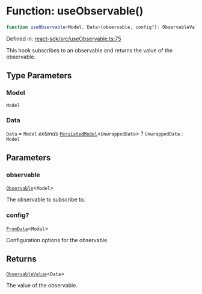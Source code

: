 # Function: useObservable()

```ts
function useObservable<Model, Data>(observable, config?): ObservableValue<Data>;
```

Defined in: [react-sdk/src/useObservable.ts:75](https://github.com/towns-protocol/towns/blob/0db1fd0ac7258e8db8cedfb6183e8eade8284fa1/packages/react-sdk/src/useObservable.ts#L75)

This hook subscribes to an observable and returns the value of the observable.

## Type Parameters

### Model

`Model`

### Data

`Data` = `Model` *extends* [`PersistedModel`](../../Towns-Protocol-SDK/type-aliases/PersistedModel.md)\<`UnwrappedData`\> ? `UnwrappedData` : `Model`

## Parameters

### observable

[`Observable`](../../Towns-Protocol-SDK/classes/Observable.md)\<`Model`\>

The observable to subscribe to.

### config?

[`FromData`](../namespaces/ObservableConfig/type-aliases/FromData.md)\<`Model`\>

Configuration options for the observable.

## Returns

[`ObservableValue`](../type-aliases/ObservableValue.md)\<`Data`\>

The value of the observable.
